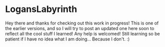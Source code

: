 # LogansLabyrinth
Hey there and thanks for checking out this work in progress! This is one of the earlier versions, and so I will try to post an updated one here soon to reflect all the cool stuff I learned! Any help is welcomed! Still learning so be patient if I have no idea what I am doing... Because I don't. :)

